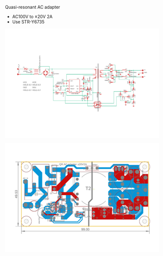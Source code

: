 Quasi-resonant AC adapter
 * AC100V to ±20V 2A
 * Use STR-Y6735

![回路図](ac-adapter-sch.jpg)

![ボード図](ac-adapter-brd.jpg)
